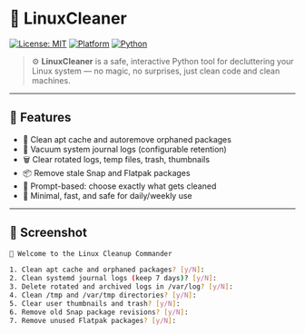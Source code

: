 # 🧹 LinuxCleaner

[![License: MIT](https://img.shields.io/badge/License-MIT-blue.svg)](LICENSE)
[![Platform](https://img.shields.io/badge/platform-Linux-blue.svg)]()
[![Python](https://img.shields.io/badge/python-3.6%2B-blue.svg)]()

> ⚙️ **LinuxCleaner** is a safe, interactive Python tool for decluttering your Linux system — no magic, no surprises, just clean code and clean machines.

---

## 🚀 Features

- 🔧 Clean apt cache and autoremove orphaned packages
- 🧾 Vacuum system journal logs (configurable retention)
- 🗑️ Clear rotated logs, temp files, trash, thumbnails
- 📦 Remove stale Snap and Flatpak packages
- 🧠 Prompt-based: choose exactly what gets cleaned
- 🧼 Minimal, fast, and safe for daily/weekly use

---

## 📸 Screenshot

```bash
🚀 Welcome to the Linux Cleanup Commander

1. Clean apt cache and orphaned packages? [y/N]:
2. Clean systemd journal logs (keep 7 days)? [y/N]:
3. Delete rotated and archived logs in /var/log? [y/N]:
4. Clean /tmp and /var/tmp directories? [y/N]:
5. Clear user thumbnails and trash? [y/N]:
6. Remove old Snap package revisions? [y/N]:
7. Remove unused Flatpak packages? [y/N]:
